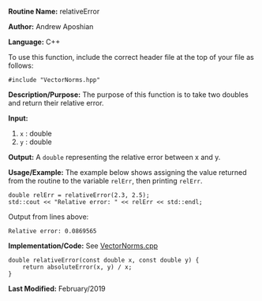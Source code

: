 **Routine Name:** relativeError

**Author:** Andrew Aposhian

**Language:** C++

To use this function, include the correct header file at the top of your file as follows:
```
#include "VectorNorms.hpp"
```

**Description/Purpose:** The purpose of this function is to take two doubles and return their relative error.

**Input:**
1. `x` : double
2. `y` : double

**Output:** A `double` representing the relative error between x and y.

**Usage/Example:** The example below shows assigning the value returned from the routine to the variable `relErr`, then printing `relErr`.
```
double relErr = relativeError(2.3, 2.5);
std::cout << "Relative error: " << relErr << std::endl;
```

Output from lines above:
```
Relative error: 0.0869565
```

**Implementation/Code:**
See [VectorNorms.cpp](../src/lib/VectorNorms.cpp)
```
double relativeError(const double x, const double y) {
    return absoluteError(x, y) / x;
}
```

**Last Modified:** February/2019
